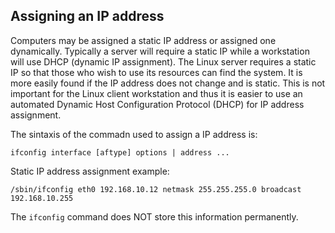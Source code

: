 ## Assigning an IP address

Computers may be assigned a static IP address or assigned one dynamically. Typically a server will require a static IP while a workstation will use DHCP (dynamic IP assignment). The Linux server requires a static IP so that those who wish to use its resources can find the system. It is more easily found if the IP address does not change and is static. This is not important for the Linux client workstation and thus it is easier to use an automated Dynamic Host Configuration Protocol (DHCP) for IP address assignment.

The sintaxis of the commadn used to assign a IP address is:
```
ifconfig interface [aftype] options | address ...
````

Static IP address assignment example:
```
/sbin/ifconfig eth0 192.168.10.12 netmask 255.255.255.0 broadcast 192.168.10.255
```

The `ifconfig` command does NOT store this information permanently.
